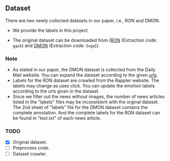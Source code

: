 ## Dataset
There are two newly collected datasets in our paper, i.e., RON and DMON. 

- We provide the labels in this project. 

- The original dataset can be downloaded from ([RON](https://pan.baidu.com/s/1K8G1Lz6cwMMTyFCcllEs2w) (Extraction code: ```ggvk```) and [DMON](https://pan.baidu.com/s/1zBYExyy0gVuIC2D0i-axkw) (Extraction code: ```5xge```)). 


### Note
- As stated in our paper, the DMON dataset is collected from the Daily Mail website. You can expand the dataset according to the given [urls](https://github.com/Gyaya/LD-MAN/blob/main/dataset/DMON/DM.csv).
- Labels for the RON dataset are crawled from the Rappler website. The labels may change as uses click. You can update the emotion labels according to the urls given in the dataset.
- Since we filter out the news without images,  the number of news articles listed in the "labels" files may be inconsistent with the orginal dataset. The 2nd sheet of "labels" file for the DMON dataset contains the complete annotation. And the complete labels for the RON dataset can be found in "text.txt" of each news article.

### TODO
- [x] Original dataset.
- [ ] Preprocess code.
- [ ] Dataset crawler. 
